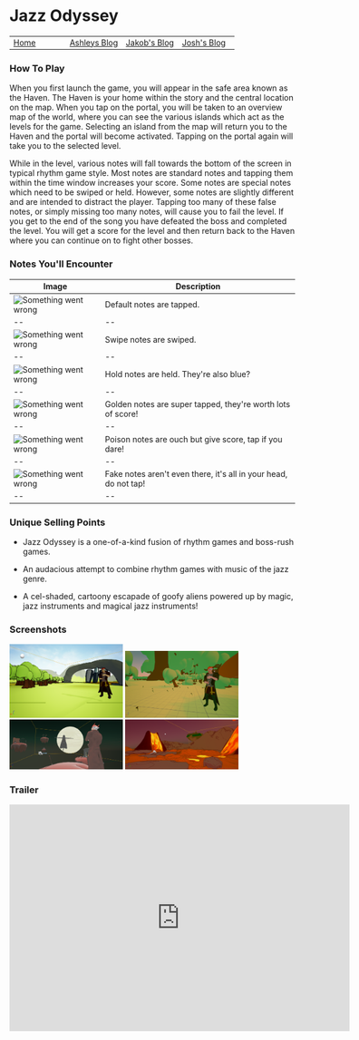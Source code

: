 # Jazz Odyssey
 
 <!-- Nav -->
<table style="border:0px none;" width="100%">
	<tr>
		<td width="25%"> <a href="index.html"> Home </a> </td>
		<td width="25%"> <a href="amsBlog.html">Ashleys Blog</a> </td>
		<td width="25%"> <a href="jakobBlog.html">Jakob's Blog</a> </td>
		<td width="25%"> <a href="joshBlog.html">Josh's Blog</a> </td>
	</tr>
</table>

<!-- Main Content -->

### How To Play

When you first launch the game, you will appear in the safe area known as the Haven. The Haven is your home within the story and the central location on the map. When you tap on the portal, you will be taken to an overview map of the world, where you can see the various islands which act as the levels for the game. Selecting an island from the map will return you to the Haven and the portal will become activated. Tapping on the portal again will take you to the selected level.

While in the level, various notes will fall towards the bottom of the screen in typical rhythm game style. Most notes are standard notes and tapping them within the time window increases your score. Some notes are special notes which need to be swiped or held. However, some notes are slightly different and are intended to distract the player. Tapping too many of these false notes, or simply missing too many notes, will cause you to fail the level. If you get to the end of the song you have defeated the boss and completed the level. You will get a score for the level and then return back to the Haven where you can continue on to fight other bosses. 


### Notes You'll Encounter

| Image | Description |
| -- | -- |
| ![Something went wrong][Default] | Default notes are tapped. |
| -- | -- |
| ![Something went wrong][Swipe] | Swipe notes are swiped. |
| -- | -- |
| ![Something went wrong][Hold] | Hold notes are held. They're also blue? |
| -- | -- |
| ![Something went wrong][Golden] | Golden notes are super tapped, they're worth lots of score! |
| -- | -- |
| ![Something went wrong][Poison] | Poison notes are ouch but give score, tap if you dare! |
| -- | -- |
| ![Something went wrong][Fake] | Fake notes aren't even there, it's all in your head, do not tap! |
| -- | -- |

[Default]: https://raw.githubusercontent.com/overscopestudio/overscopestudio.github.io/master/Images/Notes/Default.png "One tappy boi"
[Swipe]: https://raw.githubusercontent.com/overscopestudio/overscopestudio.github.io/master/Images/Notes/Right%20Swipe.png "Swipe me daddy"
[Hold]: https://raw.githubusercontent.com/overscopestudio/overscopestudio.github.io/master/Images/Notes/Hold.png "Hold me close"
[Golden]: https://raw.githubusercontent.com/overscopestudio/overscopestudio.github.io/master/Images/Notes/Golden.png "money money money"
[Poison]: https://raw.githubusercontent.com/overscopestudio/overscopestudio.github.io/master/Images/Notes/Poison.png "Looks more spiky than poisonous but whatever"
[Fake]: https://raw.githubusercontent.com/overscopestudio/overscopestudio.github.io/master/Images/Notes/Mike1.png "Mike is placeholder for the fake notes"

### Unique Selling Points

- Jazz Odyssey is a one-of-a-kind fusion of rhythm games and boss-rush games.

- An audacious attempt to combine rhythm games with music of the jazz genre.

- A cel-shaded, cartoony escapade of goofy aliens powered up by magic, jazz instruments and magical jazz instruments!

### Screenshots

<img src=".\Images\screenShots\Lv_001.png" width="200px">
<img src=".\Images\screenShots\Lv_002.png" width="200px">
<img src=".\Images\screenShots\Lv_003.png" width="200px">
<img src=".\Images\screenShots\Lv_004.png" width="200px">


### Trailer 

<iframe width="600" height="400" src="https://www.youtube.com/embed/GvPTA4dx6gA" frameborder="0" allow="accelerometer; autoplay; encrypted-media; gyroscope; picture-in-picture" allowfullscreen></iframe>
